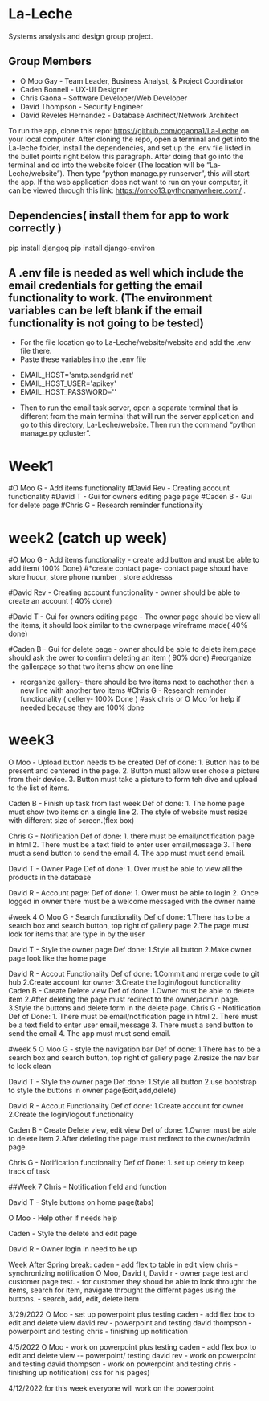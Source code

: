 # La-Leche
Systems analysis and design group project.

## Group Members
* O Moo Gay - Team Leader, Business Analyst, & Project Coordinator
* Caden Bonnell - UX-UI Designer
* Chris Gaona - Software Developer/Web Developer
* David Thompson - Security Engineer
* David Reveles Hernandez - Database Architect/Network Architect

To run the app, clone this repo: https://github.com/cgaona1/La-Leche on your local computer. After cloning the repo, open a terminal and get into the La-leche folder, install the dependencies, and set up the .env file listed in the bullet points right below this paragraph. After doing that go into the terminal and cd into the website folder (The location will be “La-Leche/website”). Then type “python manage.py runserver”, this will start the app. If the web application does not want to run on your computer, it can be viewed through this link: https://omoo13.pythonanywhere.com/ . 

## Dependencies( install them for app to work correctly )
pip install djangoq
pip install django-environ

## A .env file is needed as well which include the email credentials for getting the email functionality to work. (The environment variables can be left blank if the email functionality is not going to be tested)
* For the file location go to La-Leche/website/website and add the .env file there.
* Paste these variables into the .env file
- EMAIL_HOST='smtp.sendgrid.net'
- EMAIL_HOST_USER='apikey'
- EMAIL_HOST_PASSWORD=''
* Then to run the email task server, open a separate terminal that is different from the main terminal that will run the server application and go to this directory, La-Leche/website. Then run the command “python manage.py qcluster”.

# Week1
#O Moo G - Add items functionality
#David Rev - Creating account functionality
#David T - Gui for owners editing page page
#Caden B - Gui for delete page
#Chris G - Research reminder functionality

# week2 (catch up week)
#O Moo G - Add items functionality - create add button and must be able to add item( 100% Done)
#*create contact page- contact page shoud have store huour, store phone number , store addresss

#David Rev - Creating account functionality - owner should be able to create an account ( 40% done)

#David T - Gui for owners editing page - The owner page should be view all the items, it should look similar to the ownerpage wireframe made( 40% done)

#Caden B - Gui for delete page - owner should be able to delete item,page should ask the ower to confirm deleting an item ( 90% done)
#reorganize the gallerpage so that two items show on one line

- reorganize gallery- there should be two items next to eachother then a new line with another two items
#Chris G - Research reminder functionality ( cellery- 100% Done )
#ask chris or O Moo for help if needed because they are 100% done

# week3
O Moo - Upload button needs to be created
        Def of done:
        1. Button has to be present and centered in the page.
        2. Button must allow user chose a picture from their device.
        3. Button must take a picture to form teh dive and upload to the list of items.

Caden B - Finish up task from last week
          Def of done:
          1. The home page must show two items on a single line
          2. The style of website must resize with different size of screen.(flex box)

Chris G - Notification
          Def of done:
          1. there must be email/notification page in html
          2. There must be a text field to enter user email,message
          3. There must a send button to send the email
          4. The app must must send email.

David T - Owner Page
          Def of done:
          1. Over must be able to view all the products in the database

David R - Account page:
          Def of done:
          1. Ower must be able to login
          2. Once logged in owner there must be a welcome messaged with the owner name

#week 4
O Moo G - Search functionality
          Def of done:
          1.There has to be a search box and search button, top right of gallery page
          2.The page must look for items that are type in by the user


David T - Style the owner page
          Def done:
          1.Style all button
          2.Make owner page look like the home page

David R - Accout Functionality
          Def of done:
          1.Commit and merge code to git hub
          2.Create account for owner
          3.Create the login/logout functionality
Caden B - Create Delete view
          Def of done:
          1.Owner must be able to delete item
          2.After deleting the page must redirect to the owner/admin page.
          3.Style the buttons and delete form in the delete page.
Chris G - Notification
          Def of Done:
          1. There must be email/notification page in html
          2. There must be a text field to enter user email,message
          3. There must a send button to send the email
          4. The app must must send email.


#week 5
O Moo G - style the navigation bar
          Def of done:
          1.There has to be a search box and search button, top right of gallery page
          2.resize the nav bar to look clean



David T - Style the owner page
          Def done:
          1.Style all button
          2.use bootstrap to style the buttons in owner page(Edit,add,delete)

David R - Accout Functionality
          Def of done:
          1.Create account for owner
          2.Create the login/logout functionality

Caden B - Create Delete view, edit view
          Def of done:
          1.Owner must be able to delete item
          2.After deleting the page must redirect to the owner/admin page.

Chris G - Notification functionality
          Def of Done:
          1. set up celery to keep track of task



##Week 7
Chris - Notification field and function

David T - Style buttons on home page(tabs)

O Moo - Help other if needs help

Caden - Style the delete and edit page

David R - Owner login in need to be up


Week After Spring break:
        caden - add flex to table in edit view
        chris - synchronizing notification
        O Moo, David t, David r - owner page test and customer page test.
                                - for customer they shoud be able to look throught the items, search for item, navigate throught the differnt pages using the buttons.
                                - search, add, edit, delete item


3/29/2022
O Moo - set up powerpoint plus testing
caden - add flex box to edit and delete view
david rev - powerpoint and testing
david thompson - powerpoint and testing
chris - finishing up notification

4/5/2022
O Moo - work on powerpoint plus testing
caden - add flex box to edit and delete view -- powerpoint/ testing
david rev - work on powerpoint and testing
david thompson - work on powerpoint and testing
chris - finishing up notification( css for his pages)

4/12/2022
for this week everyone will work on the powerpoint